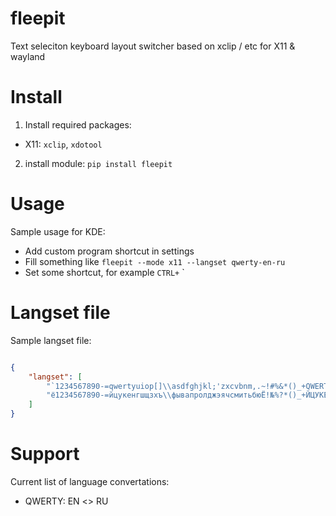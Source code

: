 # fleepit

Text seleciton keyboard layout switcher based on xclip / etc for X11 & wayland

# Install

1. Install required packages:
  * X11: `xclip`, `xdotool`

2. install module: `pip install fleepit`

# Usage

Sample usage for KDE:
* Add custom program shortcut in settings
* Fill something like `fleepit --mode x11 --langset qwerty-en-ru`
* Set some shortcut, for example `CTRL+` `

# Langset file

Sample langset file:

```json

{
    "langset": [
        "`1234567890-=qwertyuiop[]\\asdfghjkl;'zxcvbnm,.~!#%&*()_+QWERTYUIOP{}|ASDFGHJKL:\"ZXCVBNM<>",
        "ё1234567890-=йцукенгшщзхъ\\фывапролджэячсмитьбюЁ!№%?*()_+ЙЦУКЕНГШЩЗХЪ/ФЫВАПРОЛДЖЭЯЧСМИТЬБЮ"
    ]
}

```

# Support

Current list of language convertations:
* QWERTY: EN <> RU
